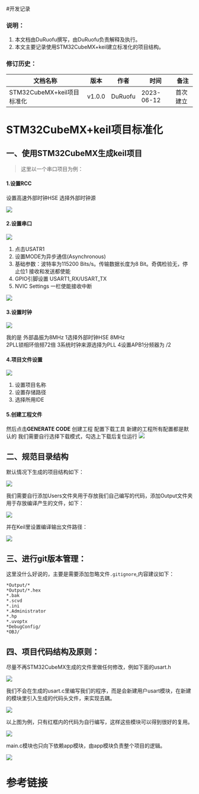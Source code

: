 #开发记录
### 说明：

1. 本文档由DuRuofu撰写，由DuRuofu负责解释及执行。
2. 本文主要记录使用STM32CubeMX+keil建立标准化的项目结构。

### 修订历史：

| 文档名称 | 版本 | 作者 | 时间 | 备注 |
| ---- | ---- | ---- | ---- | ---- |
| STM32CubeMX+keil项目标准化 | v1.0.0 | DuRuofu | 2023-06-12 | 首次建立 |

<div STYLE="page-break-after: always;"></div>

# STM32CubeMX+keil项目标准化

## 一、使用STM32CubeMX生成keil项目

> 这里以一个串口项目为例：
#### 1.设置RCC

设置高速外部时钟HSE 选择外部时钟源

![](attachments/Pasted%20image%2020230709112156.png)

#### 2.设置串口
![](attachments/Pasted%20image%2020230709112203.png)
1. 点击USATR1   
2. 设置MODE为异步通信(Asynchronous)       
3. 基础参数：波特率为115200 Bits/s。传输数据长度为8 Bit。奇偶检验无，停止位1      接收和发送都使能 
4. GPIO引脚设置 USART1_RX/USART_TX
5. NVIC Settings 一栏使能接收中断
   
![](attachments/Pasted%20image%2020230709112215.png)

#### 3.设置时钟
![](attachments/Pasted%20image%2020230709112227.png)

我的是  外部晶振为8MHz 
1选择外部时钟HSE 8MHz   
2PLL锁相环倍频72倍
3系统时钟来源选择为PLL
4设置APB1分频器为 /2

#### 4.项目文件设置
![](attachments/Pasted%20image%2020230709112235.png)

1.  设置项目名称
2.  设置存储路径
3.  选择所用IDE


#### 5.创建工程文件 
然后点击**GENERATE CODE**  创建工程
配置下载工具
新建的工程所有配置都是默认的  我们需要自行选择下载模式，勾选上下载后复位运行
![](attachments/Pasted%20image%2020230709112243.png)

## 二、规范目录结构

默认情况下生成的项目结构如下：

![](attachments/Pasted%20image%2020240212144252.png)

我们需要自行添加Users文件夹用于存放我们自己编写的代码，添加Output文件夹用于存放编译产生的文件，如下：

![](attachments/Pasted%20image%2020240212144502.png)

并在Keil里设置编译输出文件路径：

![](attachments/Pasted%20image%2020240212144551.png)


## 三、进行git版本管理：

这里没什么好说的，主要是需要添加忽略文件`.gitignore`,内容建议如下：
```
*Output/*
*Output/*.hex
*.bak
*.scvd
*.ini
*.Administrator
*.hp
*.uvoptx
*DebugConfig/  
*OBJ/
```


## 四、项目代码结构及原则：

尽量不再STM32CubeMX生成的文件里做任何修改，例如下面的usart.h

![](attachments/Pasted%20image%2020240212145107.png)

我们不会在生成的usart.c里编写我们的程序，而是会新建用户usart模块，在新建的模块里引入生成的代码头文件，来实现去耦。

![](attachments/Pasted%20image%2020240212145438.png)

以上图为例，只有红框内的代码为自行编写，这样这些模块可以得到很好的复用。

![](attachments/Pasted%20image%2020240212145655.png)

main.c模块也只向下依赖app模块，由app模块负责整个项目的逻辑。

![](attachments/代码结构.svg)

# 参考链接
